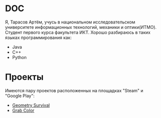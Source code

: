 # DOC

Я, Тарасов Артём, учусь в национальном исследовательском университете информационных технологий, механики и оптики(ИТМО).
Студент первого курса факультета ИКТ. Хорошо разбираюсь в таких языках программирования как:
  - Java
  - C++
  - Python
# Проекты

Имеются пару проектов расположенных на площадках "Steam" и "Google Play":
  - [Geometry Survival]
  - [Grab Color]

   [Geometry Survival]: <https://play.google.com/store/apps/details?id=com.Company.DOCGames>
   [Grab Color]: <https://play.google.com/store/apps/details?id=com.DOCGames.GrabColor>
